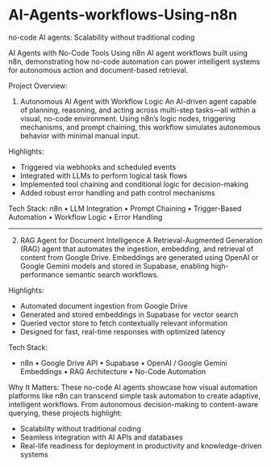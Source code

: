 # AI-Agents-workflows-Using-n8n
no-code AI agents: Scalability without traditional coding

AI Agents with No-Code Tools Using n8n
AI agent workflows built using n8n, demonstrating how no-code automation can power intelligent systems for autonomous action and document-based retrieval.

Project Overview:

1. Autonomous AI Agent with Workflow Logic
An AI-driven agent capable of planning, reasoning, and acting across multi-step tasks—all within a visual, no-code environment. Using n8n’s logic nodes, triggering mechanisms, and prompt chaining, this workflow simulates autonomous behavior with minimal manual input.

Highlights:
- Triggered via webhooks and scheduled events
- Integrated with LLMs to perform logical task flows
- Implemented tool chaining and conditional logic for decision-making
- Added robust error handling and path control mechanisms

Tech Stack:
n8n • LLM Integration • Prompt Chaining • Trigger-Based Automation • Workflow Logic • Error Handling

--------------------------------------
2. RAG Agent for Document Intelligence
A Retrieval-Augmented Generation (RAG) agent that automates the ingestion, embedding, and retrieval of content from Google Drive. Embeddings are generated using OpenAI or Google Gemini models and stored in Supabase, enabling high-performance semantic search workflows.

Highlights:
- Automated document ingestion from Google Drive
- Generated and stored embeddings in Supabase for vector search
- Queried vector store to fetch contextually relevant information
- Designed for fast, real-time responses with optimized latency

Tech Stack:
- n8n • Google Drive API • Supabase • OpenAI / Google Gemini Embeddings • RAG Architecture • No-Code Automation

Why It Matters:
These no-code AI agents showcase how visual automation platforms like n8n can transcend simple task automation to create adaptive, intelligent workflows. From autonomous decision-making to content-aware querying, these projects highlight:
- Scalability without traditional coding
- Seamless integration with AI APIs and databases
- Real-life readiness for deployment in productivity and knowledge-driven systems
